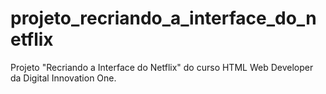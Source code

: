 # projeto_recriando_a_interface_do_netflix

Projeto "Recriando a Interface do Netflix" do curso HTML Web Developer da Digital Innovation One.
